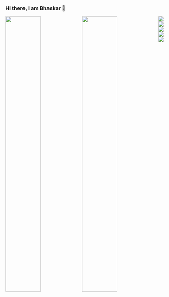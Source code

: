 ### Hi there, I am Bhaskar 👋

<img  align="left" width="47%" src="https://github-readme-stats.vercel.app/api?username=Bhaskar&show_icons=true&theme=radical" />

<img  align="left" width="47%" src="https://github-readme-stats.vercel.app/api/top-langs/?username=bhaskar345&show_icons=true&theme=radical" />

<img align="left"  src="https://img.shields.io/badge/python-3670A0?style=for-the-badge&logo=python&logoColor=ffdd54" />
 
<img align="left" src="https://img.shields.io/badge/django-%23092E20.svg?style=for-the-badge&logo=django&logoColor=white" />

<img align="left"  src="https://img.shields.io/badge/DJANGO-REST-ff1709?style=for-the-badge&logo=django&logoColor=white&color=ff1709&labelColor=gray" />

<img align="left" src="https://img.shields.io/badge/javascript-%23323330.svg?style=for-the-badge&logo=javascript&logoColor=%23F7DF1E" />

<img align="left" src="https://img.shields.io/badge/bootstrap-%23563D7C.svg?style=for-the-badge&logo=bootstrap&logoColor=white" />

<img align="left" src="" />
